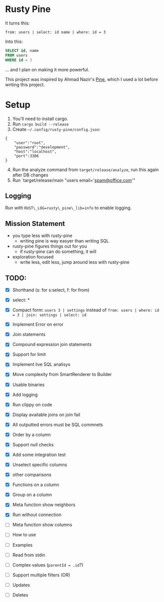 Rusty Pine
==========

It turns this:
```
from: users | select: id name | where: id = 3
```
Into this:
```sql
SELECT id, name
FROM users
WHERE id = 3
```

... and I plan on making it more powerful.

This project was inspired by Ahmad Nazir's [Pine], which I used a lot before writing this project.


Setup
=====

1. You'll need to install cargo.
2. Run `cargo build --release`
3. Create `~/.config/rusty-pine/config.json`:
```
{
    "user":"root",
    "password":"development",
    "host":"localhost",
    "port":3306
}
```
4. Run the analyze command from `target/release/analyze`, run this again after DB changes
5. Run `target/release/main "users email='spam@office.com'"


Logging
-------
Run with `RUST\_LOG=rusty\_pine\_lib=info` to enable logging.


Mission Statement
-----------------

* you type less with rusty-pine
    - writing pine is way easyer than writing SQL
* rusty-pine figures things out for you
    - if rusty-pine can do something, it will
* exploration focused
    - write less, edit less, jump around less with rusty-pine



TODO:
-----
- [x] Shorthand (s: for s:select, f: for from)
- [x] select: *
- [x] Compact form:
    `users 3 | settings` instead of `from: users | where: id = 3 | join: settings | select: id`
- [x] Implement Error on error
- [x] Join statements
- [x] Compound expression join statements
- [x] Support for limit
- [x] Implement live SQL analisys
- [x] Move complexity from SmartRenderer to Builder
- [x] Usable binaries
- [x] Add logging
- [x] Run clippy on code
- [x] Display available joins on join fail
- [x] All outputted errors must be SQL commnets
- [x] Order by a column
- [x] Support null checks
- [x] Add some integration test
- [x] Unselect specific columns
- [x] other comparisons
- [x] Functions on a column
- [x] Group on a column
- [x] Meta function show neighbors
- [x] Run without connection
- [ ] Meta function show columns
- [ ] How to use
- [ ] Examples
- [ ] Read from stdin
- [ ] Complex values (`parentId = .id`?)
- [ ] Support multiple filters (OR)
- [ ] Updates
- [ ] Deletes


[Pine]: https://github.com/ahmadnazir/pine
